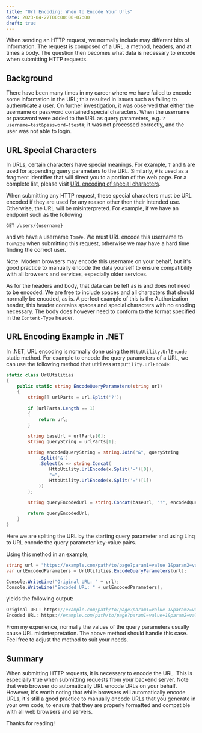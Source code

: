 ```yaml
---
title: "Url Encoding: When to Encode Your Urls"
date: 2023-04-22T00:00:00-07:00
draft: true
---
```


When sending an HTTP request, we normally include may different bits of information. The request is composed of a URL, a method, headers, and at times a body. The question then becomes what data is necessary to encode when submitting HTTP requests.

## Background

There have been many times in my career where we have failed to encode some information in the URL; this resulted in issues such as failing to authenticate a user. On further investigation, it was observed that either the username or password contained special characters. When the username or password were added to the URL as query parameters, e.g. `?username=test&password=!test#`, it was not processed correctly, and the user was not able to login.

## URL Special Characters

In URLs, certain characters have special meanings. For example, `?` and `&` are used for appending query parameters to the URL. Similarly, `#` is used as a fragment identifier that will direct you to a portion of the web page. For a complete list, please visit [URL encoding of special characters](https://documentation.n-able.com/N-central/userguide/Content/Further_Reading/API_Level_Integration/API_Integration_URLEncoding.html).

When submitting any HTTP request, these special characters must be URL encoded if they are used for any reason other then their intended use. Otherwise, the URL will be misinterpreted. For example, if we have an endpoint such as the following
```
GET /users/{username}
```
and we have a username `Tom#e`. We must URL encode this username to `Tom%23e` when submitting this request, otherwise we may have a hard time finding the correct user. 

Note: Modern browsers may encode this username on your behalf, but it's good practice to manually encode the data yourself to ensure compatibility with all browsers and services, especially older services.

As for the headers and body, that data can be left as is and does not need to be encoded. We are free to include spaces and all characters that should normally be encoded, as is. A perfect example of this is the Authorization header, this header contains spaces and special characters with no enoding necessary. The body does however need to conform to the format specified in the `Content-Type` header.

## URL Encoding Example in .NET

In .NET, URL encoding is normally done using the `HttpUtility.UrlEncode` static method. For example to encode the query parameters of a URL, we can use the following method that utitlizes `HttpUtility.UrlEncode`:

```csharp
static class UrlUtilities
{
    public static string EncodeQueryParameters(string url)
    {
        string[] urlParts = url.Split('?');

        if (urlParts.Length == 1)
        {
            return url;
        }

        string baseUrl = urlParts[0];
        string queryString = urlParts[1];

        string encodedQueryString = string.Join("&", queryString
            .Split('&')
            .Select(x => string.Concat(
                HttpUtility.UrlEncode(x.Split('=')[0]),
                "=",
                HttpUtility.UrlEncode(x.Split('=')[1])
            ))
        );

        string queryEncodedUrl = string.Concat(baseUrl, "?", encodedQueryString);

        return queryEncodedUrl;
    }
}
```
Here we are spliting the URL by the starting query parameter and using Linq to URL encode the query parameter key-value pairs.

Using this method in an example,

```csharp
string url = "https://example.com/path/to/page?param1=value 1&param2=value@2";
var urlEncodedParameters = UrlUtilities.EncodeQueryParameters(url);

Console.WriteLine("Original URL: " + url);
Console.WriteLine("Encoded URL: " + urlEncodedParameters);
```
yields the following output:
```csharp
Original URL: https://example.com/path/to/page?param1=value 1&param2=value@2
Encoded URL: https://example.com/path/to/page?param1=value+1&param2=value%402
```

From my experience, normally the values of the query parameters usually cause URL misinterpretation. The above method should handle this case. Feel free to adjust the method to suit your needs.

## Summary

When submitting HTTP requests, it is necessary to encode the URL. This is especially true when submitting requests from your backend server. Note that web browser do automatically URL encode URLs on your behalf. However, it's worth noting that while browsers will automatically encode URLs, it's still a good practice to manually encode URLs that you generate in your own code, to ensure that they are properly formatted and compatible with all web browsers and servers.

Thanks for reading!